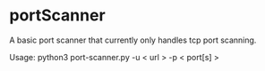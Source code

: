 # portScanner

A basic port scanner that currently only handles tcp port scanning.

Usage: python3 port-scanner.py -u < url > -p < port[s] >
